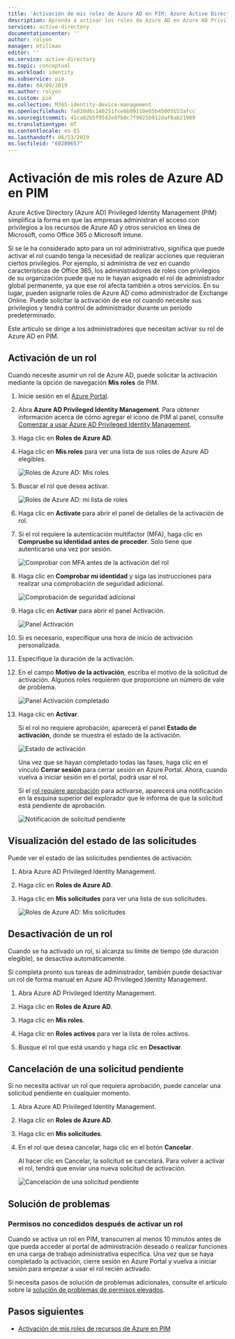 ```yaml
---
title: 'Activación de mis roles de Azure AD en PIM: Azure Active Directory | Microsoft Docs'
description: Aprenda a activar los roles de Azure AD en Azure AD Privileged Identity Management (PIM).
services: active-directory
documentationcenter: ''
author: rolyon
manager: mtillman
editor: ''
ms.service: active-directory
ms.topic: conceptual
ms.workload: identity
ms.subservice: pim
ms.date: 04/09/2019
ms.author: rolyon
ms.custom: pim
ms.collection: M365-identity-device-management
ms.openlocfilehash: fa820d6c140251fce6b09110e65b45005b53afcc
ms.sourcegitcommit: 41ca82b5f95d2e07b0c7f9025b912daf0ab21909
ms.translationtype: HT
ms.contentlocale: es-ES
ms.lasthandoff: 06/13/2019
ms.locfileid: "60289657"
---
```

# <a name="activate-my-azure-ad-roles-in-pim"></a>Activación de mis roles de Azure AD en PIM

Azure Active Directory (Azure AD) Privileged Identity Management (PIM) simplifica la forma en que las empresas administran el acceso con privilegios a los recursos de Azure AD y otros servicios en línea de Microsoft, como Office 365 o Microsoft Intune.  

Si se le ha considerado apto para un rol administrativo, significa que puede activar el rol cuando tenga la necesidad de realizar acciones que requieran ciertos privilegios. Por ejemplo, si administra de vez en cuando características de Office 365, los administradores de roles con privilegios de su organización puede que no le hayan asignado el rol de administrador global permanente, ya que ese rol afecta también a otros servicios. En su lugar, pueden asignarle roles de Azure AD como administrador de Exchange Online. Puede solicitar la activación de ese rol cuando necesite sus privilegios y tendrá control de administrador durante un período predeterminado.

Este artículo se dirige a los administradores que necesitan activar su rol de Azure AD en PIM.

## <a name="activate-a-role"></a>Activación de un rol

Cuando necesite asumir un rol de Azure AD, puede solicitar la activación mediante la opción de navegación **Mis roles** de PIM.

1. Inicie sesión en el [Azure Portal](https://portal.azure.com/).

1. Abra **Azure AD Privileged Identity Management**. Para obtener información acerca de cómo agregar el icono de PIM al panel, consulte [Comenzar a usar Azure AD Privileged Identity Management](pim-getting-started.md).

1. Haga clic en **Roles de Azure AD**.

1. Haga clic en **Mis roles** para ver una lista de sus roles de Azure AD elegibles.

    ![Roles de Azure AD: Mis roles](./media/pim-how-to-activate-role/directory-roles-my-roles.png)

1. Buscar el rol que desea activar.

    ![Roles de Azure AD: mi lista de roles](./media/pim-how-to-activate-role/directory-roles-my-roles-activate.png)

1. Haga clic en **Activate** para abrir el panel de detalles de la activación de rol.

1. Si el rol requiere la autenticación multifactor (MFA), haga clic en **Compruebe su identidad antes de proceder**. Solo tiene que autenticarse una vez por sesión.

    ![Comprobar con MFA antes de la activación del rol](./media/pim-how-to-activate-role/directory-roles-my-roles-mfa.png)

1. Haga clic en **Comprobar mi identidad** y siga las instrucciones para realizar una comprobación de seguridad adicional.

    ![Comprobación de seguridad adicional](./media/pim-how-to-activate-role/additional-security-verification.png)

1. Haga clic en **Activar** para abrir el panel Activación.

    ![Panel Activación](./media/pim-how-to-activate-role/directory-roles-activate.png)

1. Si es necesario, especifique una hora de inicio de activación personalizada.

1. Especifique la duración de la activación.

1. En el campo **Motivo de la activación**, escriba el motivo de la solicitud de activación. Algunos roles requieren que proporcione un número de vale de problema.

    ![Panel Activación completado](./media/pim-how-to-activate-role/directory-roles-activation-pane.png)

1. Haga clic en **Activar**.

    Si el rol no requiere aprobación, aparecerá el panel **Estado de activación**, donde se muestra el estado de la activación.

    ![Estado de activación](./media/pim-how-to-activate-role/activation-status.png)

    Una vez que se hayan completado todas las fases, haga clic en el vínculo **Cerrar sesión** para cerrar sesión en Azure Portal. Ahora, cuando vuelva a iniciar sesión en el portal, podrá usar el rol.

    Si el [rol requiere aprobación](./azure-ad-pim-approval-workflow.md) para activarse, aparecerá una notificación en la esquina superior del explorador que le informa de que la solicitud está pendiente de aprobación.

    ![Notificación de solicitud pendiente](./media/pim-how-to-activate-role/directory-roles-activate-notification.png)

## <a name="view-the-status-of-your-requests"></a>Visualización del estado de las solicitudes

Puede ver el estado de las solicitudes pendientes de activación.

1. Abra Azure AD Privileged Identity Management.

1. Haga clic en **Roles de Azure AD**.

1. Haga clic en **Mis solicitudes** para ver una lista de sus solicitudes.

    ![Roles de Azure AD: Mis solicitudes](./media/pim-how-to-activate-role/directory-roles-my-requests.png)

## <a name="deactivate-a-role"></a>Desactivación de un rol

Cuando se ha activado un rol, si alcanza su límite de tiempo (de duración elegible), se desactiva automáticamente.

Si completa pronto sus tareas de administrador, también puede desactivar un rol de forma manual en Azure AD Privileged Identity Management.

1. Abra Azure AD Privileged Identity Management.

1. Haga clic en **Roles de Azure AD**.

1. Haga clic en **Mis roles**.

1. Haga clic en **Roles activos** para ver la lista de roles activos.

1. Busque el rol que está usando y haga clic en **Desactivar**.

## <a name="cancel-a-pending-request"></a>Cancelación de una solicitud pendiente

Si no necesita activar un rol que requiera aprobación, puede cancelar una solicitud pendiente en cualquier momento.

1. Abra Azure AD Privileged Identity Management.

1. Haga clic en **Roles de Azure AD**.

1. Haga clic en **Mis solicitudes**.

1. En el rol que desea cancelar, haga clic en el botón **Cancelar**.

    Al hacer clic en Cancelar, la solicitud se cancelará. Para volver a activar el rol, tendrá que enviar una nueva solicitud de activación.

   ![Cancelación de una solicitud pendiente](./media/pim-how-to-activate-role/directory-role-cancel.png)

## <a name="troubleshoot"></a>Solución de problemas

### <a name="permissions-not-granted-after-activating-a-role"></a>Permisos no concedidos después de activar un rol

Cuando se activa un rol en PIM, transcurren al menos 10 minutos antes de que pueda acceder al portal de administración deseado o realizar funciones en una carga de trabajo administrativa específica. Una vez que se haya completado la activación, cierre sesión en Azure Portal y vuelva a iniciar sesión para empezar a usar el rol recién activado.

Si necesita pasos de solución de problemas adicionales, consulte el artículo sobre la [solución de problemas de permisos elevados](https://social.technet.microsoft.com/wiki/contents/articles/37568.troubleshooting-elevated-permissions-with-azure-ad-privileged-identity-management.aspx).

## <a name="next-steps"></a>Pasos siguientes

- [Activación de mis roles de recursos de Azure en PIM](pim-resource-roles-activate-your-roles.md)
